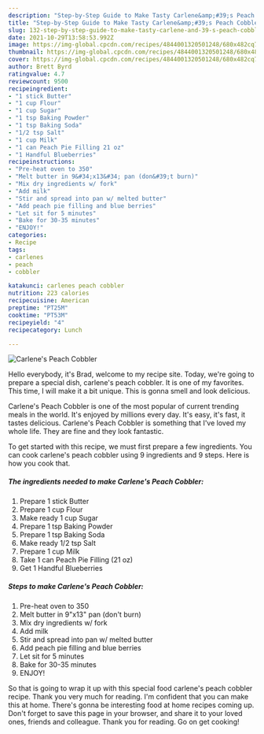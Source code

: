 ```yaml
---
description: "Step-by-Step Guide to Make Tasty Carlene&amp;#39;s Peach Cobbler"
title: "Step-by-Step Guide to Make Tasty Carlene&amp;#39;s Peach Cobbler"
slug: 132-step-by-step-guide-to-make-tasty-carlene-and-39-s-peach-cobbler
date: 2021-10-29T13:58:53.992Z
image: https://img-global.cpcdn.com/recipes/4844001320501248/680x482cq70/carlenes-peach-cobbler-recipe-main-photo.jpg
thumbnail: https://img-global.cpcdn.com/recipes/4844001320501248/680x482cq70/carlenes-peach-cobbler-recipe-main-photo.jpg
cover: https://img-global.cpcdn.com/recipes/4844001320501248/680x482cq70/carlenes-peach-cobbler-recipe-main-photo.jpg
author: Brett Byrd
ratingvalue: 4.7
reviewcount: 9500
recipeingredient:
- "1 stick Butter"
- "1 cup Flour"
- "1 cup Sugar"
- "1 tsp Baking Powder"
- "1 tsp Baking Soda"
- "1/2 tsp Salt"
- "1 cup Milk"
- "1 can Peach Pie Filling 21 oz"
- "1 Handful Blueberries"
recipeinstructions:
- "Pre-heat oven to 350"
- "Melt butter in 9&#34;x13&#34; pan (don&#39;t burn)"
- "Mix dry ingredients w/ fork"
- "Add milk"
- "Stir and spread into pan w/ melted butter"
- "Add peach pie filling and blue berries"
- "Let sit for 5 minutes"
- "Bake for 30-35 minutes"
- "ENJOY!"
categories:
- Recipe
tags:
- carlenes
- peach
- cobbler

katakunci: carlenes peach cobbler 
nutrition: 223 calories
recipecuisine: American
preptime: "PT25M"
cooktime: "PT53M"
recipeyield: "4"
recipecategory: Lunch

---
```



![Carlene&#39;s Peach Cobbler](https://img-global.cpcdn.com/recipes/4844001320501248/680x482cq70/carlenes-peach-cobbler-recipe-main-photo.jpg)

Hello everybody, it's Brad, welcome to my recipe site. Today, we're going to prepare a special dish, carlene&#39;s peach cobbler. It is one of my favorites. This time, I will make it a bit unique. This is gonna smell and look delicious.



Carlene&#39;s Peach Cobbler is one of the most popular of current trending meals in the world. It's enjoyed by millions every day. It's easy, it's fast, it tastes delicious. Carlene&#39;s Peach Cobbler is something that I've loved my whole life. They are fine and they look fantastic.


To get started with this recipe, we must first prepare a few ingredients. You can cook carlene&#39;s peach cobbler using 9 ingredients and 9 steps. Here is how you cook that.

<!--inarticleads1-->

##### The ingredients needed to make Carlene&#39;s Peach Cobbler:

1. Prepare 1 stick Butter
1. Prepare 1 cup Flour
1. Make ready 1 cup Sugar
1. Prepare 1 tsp Baking Powder
1. Prepare 1 tsp Baking Soda
1. Make ready 1/2 tsp Salt
1. Prepare 1 cup Milk
1. Take 1 can Peach Pie Filling (21 oz)
1. Get 1 Handful Blueberries




<!--inarticleads2-->

##### Steps to make Carlene&#39;s Peach Cobbler:

1. Pre-heat oven to 350
1. Melt butter in 9&#34;x13&#34; pan (don&#39;t burn)
1. Mix dry ingredients w/ fork
1. Add milk
1. Stir and spread into pan w/ melted butter
1. Add peach pie filling and blue berries
1. Let sit for 5 minutes
1. Bake for 30-35 minutes
1. ENJOY!




So that is going to wrap it up with this special food carlene&#39;s peach cobbler recipe. Thank you very much for reading. I'm confident that you can make this at home. There's gonna be interesting food at home recipes coming up. Don't forget to save this page in your browser, and share it to your loved ones, friends and colleague. Thank you for reading. Go on get cooking!
